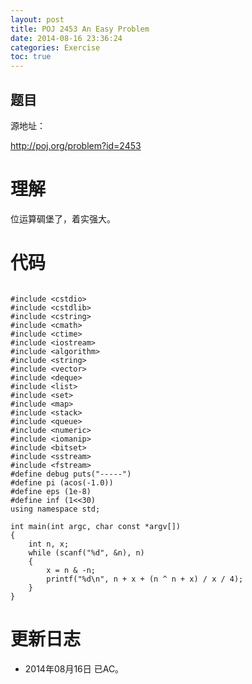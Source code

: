```yaml
---
layout: post
title: POJ 2453 An Easy Problem
date: 2014-08-16 23:36:24
categories: Exercise
toc: true
---
```

## 题目
源地址：

http://poj.org/problem?id=2453

# 理解
位运算碉堡了，着实强大。

<!-- more -->

# 代码

```

#include <cstdio>
#include <cstdlib>
#include <cstring>
#include <cmath>
#include <ctime>
#include <iostream>
#include <algorithm>
#include <string>
#include <vector>
#include <deque>
#include <list>
#include <set>
#include <map>
#include <stack>
#include <queue>
#include <numeric>
#include <iomanip>
#include <bitset>
#include <sstream>
#include <fstream>
#define debug puts("-----")
#define pi (acos(-1.0))
#define eps (1e-8)
#define inf (1<<30)
using namespace std;

int main(int argc, char const *argv[])
{
    int n, x;
    while (scanf("%d", &n), n)
    {
        x = n & -n;
        printf("%d\n", n + x + (n ^ n + x) / x / 4);
    }
}

```

# 更新日志
- 2014年08月16日 已AC。